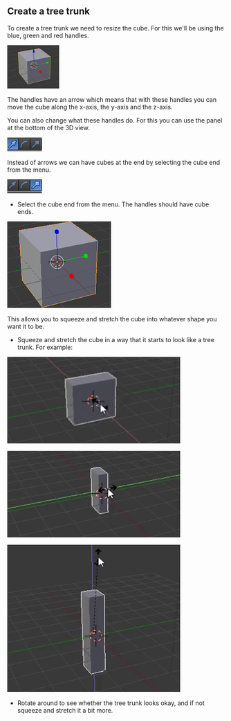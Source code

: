 ## Create a tree trunk

To create a tree trunk we need to resize the cube. For this we'll be using the blue, green and red handles.

![Blender arrow ends](images/arrow-ends.png)

The handles have an arrow which means that with these handles you can move the cube along the x-axis, the y-axis and the z-axis.

You can also change what these handles do. For this you can use the panel at the bottom of the 3D view.

![Blender handles](images/blender-handles-menu-1.png)

Instead of arrows we can have cubes at the end by selecting the cube end from the menu.

![Blender handles](images/blender-handles-menu-2.png)

+ Select the cube end from the menu. The handles should have cube ends.

![Blender cube ends](images/blender-cube-ends.png)

This allows you to squeeze and stretch the cube into whatever shape you want it to be.

+ Squeeze and stretch the cube in a way that it starts to look like a tree trunk. For example:

![Blender squish](images/blender-squish-1.png)

![Blender squish](images/blender-squish-2.png)

![Blender squish](images/blender-squish-3.png)

+ Rotate around to see whether the tree trunk looks okay, and if not squeeze and stretch it a bit more.
